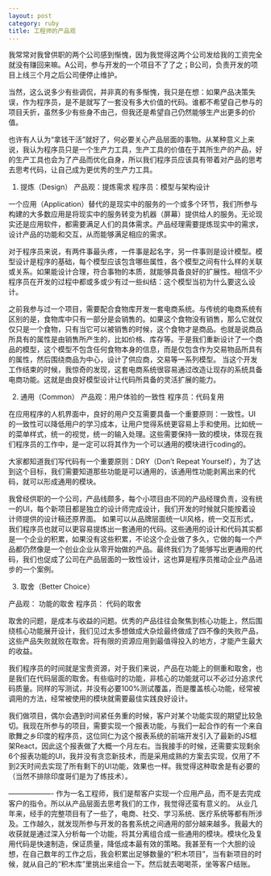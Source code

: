 ```yaml
---
layout: post
category: ruby
title: 工程师的产品观
---
```


我常常对我曾供职的两个公司感到惭愧，因为我觉得这两个公司发给我的工资完全就没有赚回来嘛。A公司，参与开发的一个项目不了了之；B公司，负责开发的项目上线三个月之后公司便停止维护。

当然，这么说多少有些调侃，并非真的有多惭愧，我只是在想：如果产品决策失误，作为程序员，是不是就写了一套没有多大价值的代码。谁都不希望自己参与的项目夭折，虽然多少有些身不由己，但我还是希望自己仍然能够生产出更多的价值。

也许有人认为“拿钱干活”就好了，何必要关心产品层面的事物。从某种意义上来说，我认为程序员只是一个生产力工具，生产工具的价值在于其所生产的产品，好的生产工具也会为了产品而优化自身，所以我们程序员应该具有带着对产品的思考去思考代码，让自己成为更优秀的生产力工具。

1.  提炼（Design）
产品观：提炼需求
程序员：模型与架构设计

一个应用（Application）替代的是现实中的服务的一个或多个环节，我们所参与构建的大多数应用是将现实中的服务转变为机器（屏幕）提供给人的服务。无论现实还是应用软件，都需要满足人们的具体需求。产品经理需要提炼现实中的需求，设计产品的功能和交互，从而能够满足相应的需求。

对于程序员来说，有两件事最头疼，一件事是起名字，另一件事则是设计模型。模型设计是程序的基础，每个模型应该包含哪些属性，各个模型之间有什么样的关联或关系。如果能设计合理，符合事物的本质，就能够具备良好的扩展性。相信不少程序员在开发的过程中都或多或少有过一些纠结：这个模型当初为什么要这么设计。

之前我参与过一个项目，需要配合食物库开发一套电商系统。与传统的电商系统有区别的是，食物库中只有一部分是会销售的。如果这个食物没有销售，那么它就仅仅只是一个食物，只有当它可以被销售的时候，这个食物才是商品。也就是说商品所具有的属性是由销售所产生的，比如价格、库存等。于是我们重新设计了一个商品的模型，这个模型不包含任何食物本身的信息，而是仅包含作为交易物品所具有的属性，然后围绕商品为中心，设计了供应商，交易等一系列模型。
当这个开发工作结束的时候，我惊奇的发现，这套电商系统很容易通过改造让现存的系统具备电商功能。这就是由良好模型设计让代码所具备的灵活扩展的能力。

2.  通用（Common）
产品观：用户体验的一致性
程序员：代码复用

在应用程序的人机界面中，良好的用户交互需要具备一个重要原则：一致性。UI的一致性可以降低用户的学习成本，让用户觉得系统更容易上手和使用。比如统一的菜单样式，统一的视觉，统一的输入处理。这些需要保持一致的模块，体现在我们程序员的工作中，是一定可以将其作为一个可以通用的模块进行coding的。

大家都知道我们写代码有一个重要原则：DRY（Don’t Repeat Yourself），为了达到这个目标，我们需要知道那些功能是可以通用的，该通用性功能剥离出来的代码，就可以形成通用的模块。

我曾经供职的一个公司，产品线颇多，每个小项目由不同的产品经理负责，没有统一的UI，每个新项目都是独立的设计师完成设计，我们开发的时候就只能按着设计师提供的设计稿还原界面。
如果可以从品牌层面统一UI风格，统一交互形式，我们程序员也就可以更容易提炼出一套通用的代码。这些通用的设计和代码其实都是一个企业的积累，如果没有这些积累，不论这个企业做了多久，它做的每一个产品都仍然像是一个创业企业从零开始做的产品。最终我们为了能够写出更通用的代码，我们也促成了公司在产品层面的一致性设计，这也算是程序员推动企业产品进步的一个案例。

3.  取舍（Better Choice）

产品观： 功能的取舍
程序员： 代码的取舍

取舍的问题，是成本与收益的问题。优秀的产品往往会聚焦到核心功能上，然后围绕核心功能展开设计，我们见过太多想做成大杂烩最终做成了四不像的失败产品，这些产品失败就败在取舍。将有限的资源应用到最值得投入的地方，才能产生最大的收益。

我们程序员的时间就是宝贵资源，对于我们来说，产品在功能上的侧重和取舍，也是我们在代码层面的取舍。有些临时的功能，非核心的功能就可以不必过分追求代码质量。同样的写测试，并没有必要100%测试覆盖，而是覆盖核心功能，经常被调用的方法，经常被使用的模块就需要最佳实践良好设计。

我们做项目，偶尔会遇到时间紧任务重的时候，客户对某个功能实现的期望比较急切。我现在所参与的项目，需要实现一个报表功能，与我们一起合作的有一个来自歌舞之乡印度的程序员，这位同仁为这个报表系统的前端开发引入了最新的JS框架React，因此这个报表做了大概一个月左右。当我接手的时候，还需要实现剩余6个报表功能的UI，我并没有贪恋新技术，而是采用成熟的方案去实现，仅用了不到2天时间去实现了所有剩下的UI功能，效果也一样。我觉得这种取舍是有必要的（当然不排除印度哥们是为了练技术）。

——————-
作为一名工程师，我们是帮客户实现一个应用产品，而不是去完成客户的指令。所以从产品层面去思考我们的工作，我觉得还蛮有意义的。
从业几年来，经手的完整项目有了一些了，电商、社交、学习系统、医疗系统等都有所涉及。工作越久，就发现所参与开发的各套系统之间通用的部分越来越多。我最大的收获就是通过深入分析每一个功能，将其分离组合成一些通用的模块。模块化及复用代码是快速制造，保证质量，降低成本最有效的策略。我甚至有一个大胆的设想，在自己数年的工作之后，我会积累出足够数量的“积木项目”，当有新项目的时候，就从自己的“积木库”里挑出来组合一下。然后就去喝喝茶，坐等客户结账。

